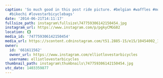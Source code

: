 ```yaml
---
caption: 'So much good in this post ride picture. #belgian #waffles #moots #springflowers
  #bikechi #lovestarbicyclebags'
date: '2014-06-21T14:11:17'
fullsize_path: instagram\fullsize\747759306142150454.jpg
instagram_url: https://www.instagram.com/p/pgkyCMGG82
location: {}
media_id: '747759306142150454'
media_url: https://scontent.cdninstagram.com/t51.2885-15/e15/10454002_1445050772415752_48376526_n.jpg?ig_cache_key=NzQ3NzU5MzA2MTQyMTUwNDU0.2
owner:
  id: '661611562'
  owner_url: https://www.instagram.com/elliotlovestarbicycles
  username: elliotlovestarbicycles
thumbnail_path: instagram\thumbnails\747759306142150454.jpg
utc_date: 1403359877
---
```

